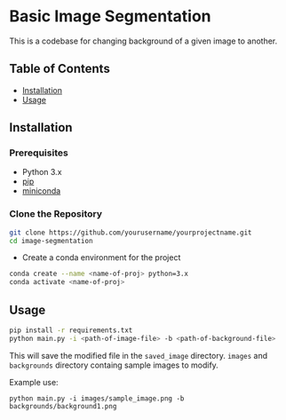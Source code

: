 # Basic Image Segmentation

This is a codebase for changing background of a given image to another.

## Table of Contents

- [Installation](#installation)
- [Usage](#usage)

## Installation

### Prerequisites

- Python 3.x
- [pip](https://pip.pypa.io/en/stable/installation/)
- [miniconda](https://docs.anaconda.com/miniconda/)

### Clone the Repository

```sh
git clone https://github.com/yourusername/yourprojectname.git
cd image-segmentation
```
- Create a conda environment for the project

```sh
conda create --name <name-of-proj> python=3.x
conda activate <name-of-proj>
```

## Usage

```sh
pip install -r requirements.txt
python main.py -i <path-of-image-file> -b <path-of-background-file>
```

This will save the modified file in the `saved_image` directory.
`images` and `backgrounds` directory containg sample images to modify.

Example use:

```
python main.py -i images/sample_image.png -b backgrounds/background1.png
```






